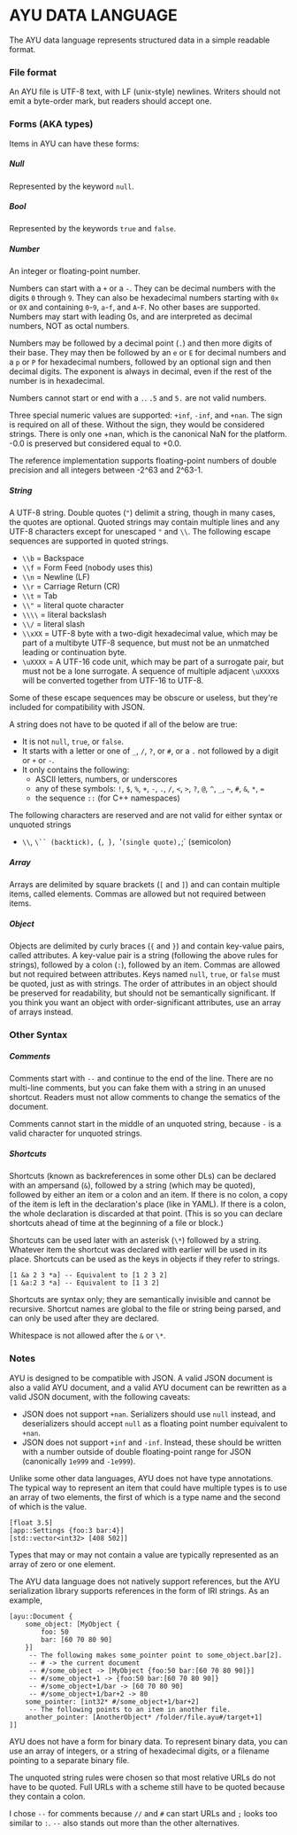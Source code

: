AYU DATA LANGUAGE
=================

The AYU data language represents structured data in a simple readable format.

### File format

An AYU file is UTF-8 text, with LF (unix-style) newlines.  Writers should not
emit a byte-order mark, but readers should accept one.

### Forms (AKA types)

Items in AYU can have these forms:

##### Null

Represented by the keyword `null`.

##### Bool

Represented by the keywords `true` and `false`.

##### Number

An integer or floating-point number.

Numbers can start with a `+` or a `-`.  They can be decimal numbers with the
digits `0` through `9`.  They can also be hexadecimal numbers starting with `0x`
or `0X` and containing `0`-`9`, `a`-`f`, and `A`-`F`.  No other bases are
supported.  Numbers may start with leading 0s, and are interpreted as decimal
numbers, NOT as octal numbers.

Numbers may be followed by a decimal point (`.`) and then more digits of their
base.  They may then be followed by an `e` or `E` for decimal numbers and a `p`
or `P` for hexadecimal numbers, followed by an optional sign and then decimal
digits.  The exponent is always in decimal, even if the rest of the number is in
hexadecimal.

Numbers cannot start or end with a `.`.  `.5` and `5.` are not valid numbers.

Three special numeric values are supported: `+inf`, `-inf`, and `+nan`.  The
sign is required on all of these.  Without the sign, they would be considered
strings.  There is only one +nan, which is the canonical NaN for the platform.
-0.0 is preserved but considered equal to +0.0.

The reference implementation supports floating-point numbers of double precision
and all integers between -2^63 and 2^63-1.

##### String

A UTF-8 string.  Double quotes (`"`) delimit a string, though in many cases, the
quotes are optional.  Quoted strings may contain multiple lines and any UTF-8
characters except for unescaped `"` and `\\`.  The following escape sequences
are supported in quoted strings.
- `\\b` = Backspace
- `\\f` = Form Feed (nobody uses this)
- `\\n` = Newline (LF)
- `\\r` = Carriage Return (CR)
- `\\t` = Tab
- `\\"` = literal quote character
- `\\\\` = literal backslash
- `\\/` = literal slash
- `\\xXX` = UTF-8 byte with a two-digit hexadecimal value, which may be part of
  a multibyte UTF-8 sequence, but must not be an unmatched leading or
  continuation byte.
- `\uXXXX` = A UTF-16 code unit, which may be part of a surrogate pair, but
  must not be a lone surrogate.  A sequence of multiple adjacent `\uXXXX`s will
  be converted together from UTF-16 to UTF-8.

Some of these escape sequences may be obscure or useless, but they're included
for compatibility with JSON.

A string does not have to be quoted if all of the below are true:
- It is not `null`, `true`, or `false`.
- It starts with a letter or one of `_`, `/`, `?`, or `#`, or a `.` not followed by
  a digit or `+` or `-`.
- It only contains the following:
    - ASCII letters, numbers, or underscores
    - any of these symbols: `!`, `$`, `%`, `+`, `-`, `.`, `/`, `<`, `>`, `?`, `@`,
      `^`, `_`, `~`, `#`, `&`, `*`, `=`
    - the sequence `::` (for C++ namespaces)

The following characters are reserved and are not valid for either syntax or
unquoted strings
- `\\`, `\`` (backtick), `(`, `)`, `'` (single quote), `;` (semicolon)

##### Array

Arrays are delimited by square brackets (`[` and `]`) and can contain multiple
items, called elements.  Commas are allowed but not required between items.

##### Object

Objects are delimited by curly braces (`{` and `}`) and contain key-value pairs,
called attributes.  A key-value pair is a string (following the above rules for
strings), followed by a colon (`:`), followed by an item.  Commas are allowed
but not required between attributes.  Keys named `null`, `true`, or `false` must
be quoted, just as with strings.  The order of attributes in an object should be
preserved for readability, but should not be semantically significant.  If you
think you want an object with order-significant attributes, use an array of
arrays instead.

### Other Syntax

##### Comments

Comments start with `--` and continue to the end of the line.  There are no
multi-line comments, but you can fake them with a string in an unused shortcut.
Readers must not allow comments to change the sematics of the document.

Comments cannot start in the middle of an unquoted string, because `-` is a
valid character for unquoted strings.

##### Shortcuts

Shortcuts (known as backreferences in some other DLs) can be declared with an
ampersand (`&`), followed by a string (which may be quoted), followed by either
an item or a colon and an item.  If there is no colon, a copy of the item is
left in the declaration's place (like in YAML).  If there is a colon, the whole
declaration is discarded at that point.  (This is so you can declare shortcuts
ahead of time at the beginning of a file or block.)

Shortcuts can be used later with an asterisk (`\*`) followed by a string.
Whatever item the shortcut was declared with earlier will be used in its
place.  Shortcuts can be used as the keys in objects if they refer to strings.
```
[1 &a 2 3 *a] -- Equivalent to [1 2 3 2]
[1 &a:2 3 *a] -- Equivalent to [1 3 2]
```

Shortcuts are syntax only; they are semantically invisible and cannot be
recursive.  Shortcut names are global to the file or string being parsed, and
can only be used after they are declared.

Whitespace is not allowed after the `&` or `\*`.

### Notes

AYU is designed to be compatible with JSON.  A valid JSON document is also a
valid AYU document, and a valid AYU document can be rewritten as a valid JSON
document, with the following caveats:
- JSON does not support `+nan`.  Serializers should use `null` instead, and
  deserializers should accept `null` as a floating point number equivalent
  to `+nan`.
- JSON does not support `+inf` and `-inf`.  Instead, these should be written
  with a number outside of double floating-point range for JSON (canonically
  `1e999` and `-1e999`).

Unlike some other data languages, AYU does not have type annotations.  The
typical way to represent an item that could have multiple types is to use an
array of two elements, the first of which is a type name and the second of which
is the value.
```
[float 3.5]
[app::Settings {foo:3 bar:4}]
[std::vector<int32> [408 502]]
```

Types that may or may not contain a value are typically represented as an array
of zero or one element.

The AYU data language does not natively support references, but the AYU
serialization library supports references in the form of IRI strings.  As an
example,
```
[ayu::Document {
    some_object: [MyObject {
        foo: 50
        bar: [60 70 80 90]
    }]
     -- The following makes some_pointer point to some_object.bar[2].
     -- # -> the current document
     -- #/some_object -> [MyObject {foo:50 bar:[60 70 80 90]}]
     -- #/some_object+1 -> {foo:50 bar:[60 70 80 90]}
     -- #/some_object+1/bar -> [60 70 80 90]
     -- #/some_object+1/bar+2 -> 80
    some_pointer: [int32* #/some_object+1/bar+2]
     -- The following points to an item in another file.
    another_pointer: [AnotherObject* /folder/file.ayu#/target+1]
]]
```

AYU does not have a form for binary data.  To represent binary data, you can use
an array of integers, or a string of hexadecimal digits, or a filename pointing
to a separate binary file.

The unquoted string rules were chosen so that most relative URLs do not have to
be quoted.  Full URLs with a scheme still have to be quoted because they contain
a colon.

I chose `--` for comments because `//` and `#` can start URLs and `;` looks too
similar to `:`.  `--` also stands out more than the other alternatives.
